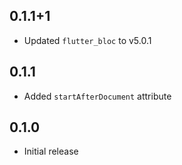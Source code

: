 ## 0.1.1+1

- Updated `flutter_bloc` to v5.0.1

## 0.1.1

- Added `startAfterDocument` attribute

## 0.1.0

- Initial release
